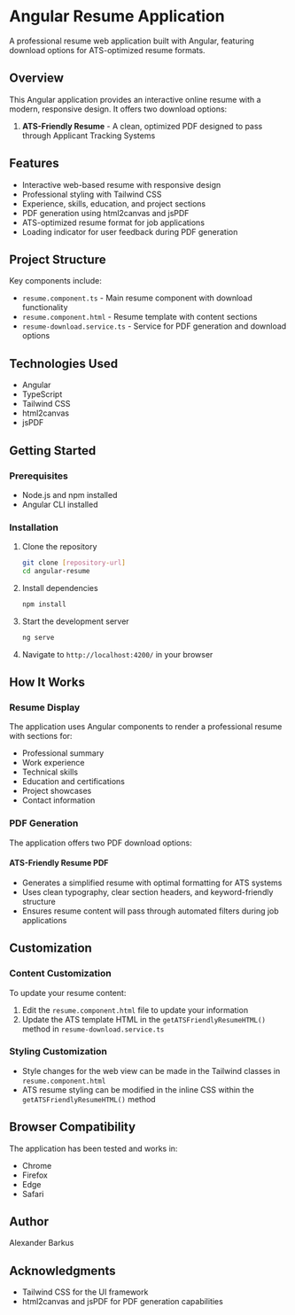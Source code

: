 # Angular Resume Application

A professional resume web application built with Angular, featuring download options for ATS-optimized resume formats.

## Overview

This Angular application provides an interactive online resume with a modern, responsive design. It offers two download options:

1. **ATS-Friendly Resume** - A clean, optimized PDF designed to pass through Applicant Tracking Systems

## Features

- Interactive web-based resume with responsive design
- Professional styling with Tailwind CSS
- Experience, skills, education, and project sections
- PDF generation using html2canvas and jsPDF
- ATS-optimized resume format for job applications
- Loading indicator for user feedback during PDF generation

## Project Structure

Key components include:

- `resume.component.ts` - Main resume component with download functionality
- `resume.component.html` - Resume template with content sections
- `resume-download.service.ts` - Service for PDF generation and download options

## Technologies Used

- Angular
- TypeScript
- Tailwind CSS
- html2canvas
- jsPDF

## Getting Started

### Prerequisites

- Node.js and npm installed
- Angular CLI installed

### Installation

1. Clone the repository
   ```bash
   git clone [repository-url]
   cd angular-resume
   ```

2. Install dependencies
   ```bash
   npm install
   ```

3. Start the development server
   ```bash
   ng serve
   ```

4. Navigate to `http://localhost:4200/` in your browser

## How It Works

### Resume Display

The application uses Angular components to render a professional resume with sections for:
- Professional summary
- Work experience
- Technical skills
- Education and certifications
- Project showcases
- Contact information

### PDF Generation

The application offers two PDF download options:

#### ATS-Friendly Resume PDF
- Generates a simplified resume with optimal formatting for ATS systems
- Uses clean typography, clear section headers, and keyword-friendly structure
- Ensures resume content will pass through automated filters during job applications

## Customization

### Content Customization

To update your resume content:
1. Edit the `resume.component.html` file to update your information
2. Update the ATS template HTML in the `getATSFriendlyResumeHTML()` method in `resume-download.service.ts`

### Styling Customization

- Style changes for the web view can be made in the Tailwind classes in `resume.component.html`
- ATS resume styling can be modified in the inline CSS within the `getATSFriendlyResumeHTML()` method

## Browser Compatibility

The application has been tested and works in:
- Chrome
- Firefox
- Edge
- Safari

## Author

Alexander Barkus

## Acknowledgments

- Tailwind CSS for the UI framework
- html2canvas and jsPDF for PDF generation capabilities
